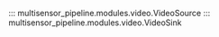 ::: multisensor_pipeline.modules.video.VideoSource
::: multisensor_pipeline.modules.video.VideoSink
